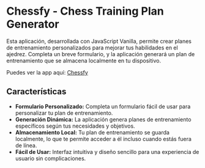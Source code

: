 # Chessfy - Chess Training Plan Generator

Esta aplicación, desarrollada con JavaScript Vanilla, permite crear planes de entrenamiento personalizados para mejorar tus habilidades en el ajedrez.
Completa un breve formulario, y la aplicación generará un plan de entrenamiento que se almacena localmente en tu dispositivo.

Puedes ver la app aquí: [Chessfy](https://chessfy.netlify.app/)

## Características

- **Formulario Personalizado:** Completa un formulario fácil de usar para personalizar tu plan de entrenamiento.
- **Generación Dinámica:** La aplicación genera planes de entrenamiento específicos según tus necesidades y objetivos.
- **Almacenamiento Local:** Tu plan de entrenamiento se guarda localmente, lo que te permite acceder a él incluso cuando estás fuera de línea.
- **Fácil de Usar:** Interfaz intuitiva y diseño sencillo para una experiencia de usuario sin complicaciones.
